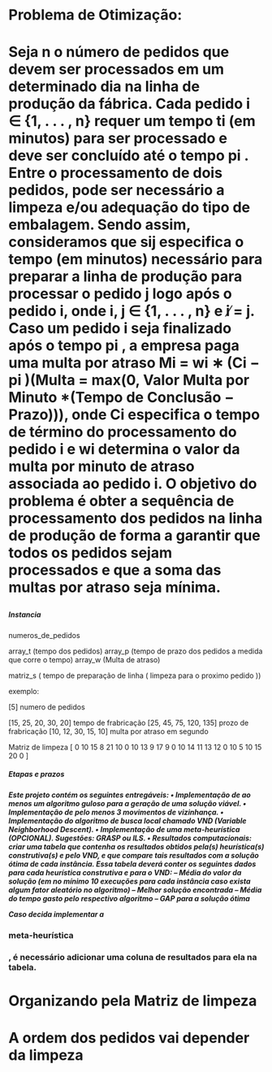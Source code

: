 <div>
  <h1>Problema de Otimização:<h1>
  <p>Seja n o número de pedidos que devem ser processados em um determinado dia na linha de
  produção da fábrica. Cada pedido i ∈ {1, . . . , n} requer um tempo ti (em minutos) para ser
  processado e deve ser concluı́do até o tempo pi . Entre o processamento de dois pedidos, pode
  ser necessário a limpeza e/ou adequação do tipo de embalagem. Sendo assim, consideramos
  que sij especifica o tempo (em minutos) necessário para preparar a linha de produção para
  processar o pedido j logo após o pedido i, onde i, j ∈ {1, . . . , n} e i ̸= j. Caso um pedido i
  seja finalizado após o tempo pi , a empresa paga uma multa por atraso Mi = wi ∗ (Ci − pi )(Multa = max(0, Valor Multa por Minuto *(Tempo de Conclusão − Prazo))), onde Ci especifica o tempo de término do processamento do pedido i e wi determina o valor
  da multa por minuto de atraso associada ao pedido i. O objetivo do problema é obter a
  sequência de processamento dos pedidos na linha de produção de forma a garantir que todos
  os pedidos sejam processados e que a soma das multas por atraso seja mı́nima.</p>

  <h5>Instancia</h5>
  <p>numeros_de_pedidos

  array_t (tempo dos pedidos)
  array_p (tempo de prazo dos pedidos a medida que corre o tempo)
  array_w (Multa de atraso)

  matriz_s ( tempo de preparação de linha ( limpeza para o proximo pedido ))

  exemplo:

  [5]                    numero de pedidos

  [15, 25, 20, 30, 20]   tempo de frabricação
  [25, 45, 75, 120, 135] prozo de frabricação 
  [10, 12, 30, 15, 10]   multa por atraso em segundo

  Matriz de limpeza 
  [ 0  10 15 8 21
    10 0 10 13 9
    17 9 0 10 14 
    11 13 12 0 10
    5 10 15 20 0 ]</p>
    
  <h5> Etapas e prazos <h5>
  <p>Este projeto contém os seguintes entregáveis:
  • Implementação de ao menos um algoritmo guloso para a geração de uma solução viável.
  • Implementação de pelo menos 3 movimentos de vizinhança.
  • Implementação do algoritmo de busca local chamado VND (Variable Neighborhood Descent).
  • Implementação de uma meta-heurı́stica (OPCIONAL). Sugestões: GRASP ou ILS.
  • Resultados computacionais: criar uma tabela que contenha os resultados obtidos pela(s) heurı́stica(s)
  construtiva(s) e pelo VND, e que compare tais resultados com a solução ótima de cada instância.
  Essa tabela deverá conter os seguintes dados para cada heurı́stica construtiva e para o VND:
  – Média do valor da solução (em no mı́nimo 10 execuções para cada instância caso exista
  algum fator aleatório no algoritmo)
  – Melhor solução encontrada
  – Média do tempo gasto pelo respectivo algoritmo
  – GAP para a solução ótima</p>

  <p> Caso decida implementar a <h3>meta-heurı́stica<h3>, é necessário adicionar uma coluna de resultados para ela na
  tabela.</p>

  <h1> Organizando pela Matriz de limpeza <h1>
  <p> A ordem dos pedidos vai depender da limpeza</p>
<div/>